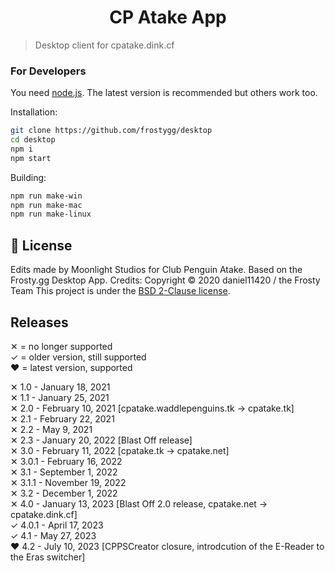 <h1 align="center">
CP Atake App</h1>

> Desktop client for cpatake.dink.cf


### For Developers
You need [node.js](https://nodejs.org). The latest version is recommended but others work too.

Installation:
```sh
git clone https://github.com/frostygg/desktop
cd desktop
npm i
npm start
```
Building:
```sh
npm run make-win
npm run make-mac
npm run make-linux
```

## 📝 License
Edits made by Moonlight Studios for Club Penguin Atake.
Based on the Frosty.gg Desktop App. Credits:
Copyright © 2020 daniel11420 / the Frosty Team
This project is under the [BSD 2-Clause license](https://github.com/frostygg/desktop/blob/master/LICENSE).

## Releases
✕ = no longer supported<br>
✓ = older version, still supported<br>
❤️ = latest version, supported<br>

✕ 1.0 - January 18, 2021<br>
✕ 1.1 - January 25, 2021<br>
✕ 2.0 - February 10, 2021 [cpatake.waddlepenguins.tk -> cpatake.tk]<br>
✕ 2.1 - February 22, 2021<br>
✕ 2.2 - May 9, 2021<br>
✕ 2.3 - January 20, 2022 [Blast Off release]<br>
✕ 3.0 - February 11, 2022 [cpatake.tk -> cpatake.net]<br>
✕ 3.0.1 - February 16, 2022<br>
✕ 3.1 - September 1, 2022<br>
✕ 3.1.1 - November 19, 2022<br>
✕ 3.2 - December 1, 2022<br>
✕ 4.0 - January 13, 2023 [Blast Off 2.0 release, cpatake.net -> cpatake.dink.cf]<br>
✓ 4.0.1 - April 17, 2023<br>
✓ 4.1 - May 27, 2023<br>
❤️ 4.2 - July 10, 2023 [CPPSCreator closure, introdcution of the E-Reader to the Eras switcher]<br>